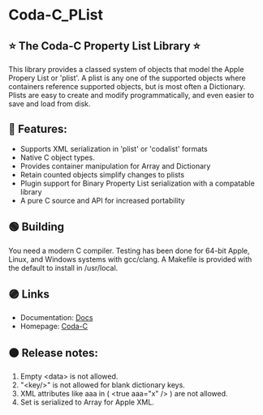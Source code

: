 
# Coda-C_PList

## ⭐️ The Coda-C Property List Library ⭐️

This library provides a classed system of objects that model the Apple Propery List or 'plist'.
A plist is any one of the supported objects where containers reference
supported objects, but is most often a Dictionary.
Plists are easy to create and modify programmatically, and even easier to save and load from disk.

## 🔵 Features:

* Supports XML serialization in 'plist' or 'codalist' formats
* Native C object types.
* Provides container manipulation for Array and Dictionary
* Retain counted objects simplify changes to plists
* Plugin support for Binary Property List serialization with a compatable library
* A pure C source and API for increased portability

## 🟢 Building

You need a modern C compiler.  Testing has been done for 64-bit Apple, Linux, and Windows systems with gcc/clang.  A Makefile is provided with the default to install in /usr/local.

## 🟣 Links

* Documentation:  [Docs](https://github.com/actguru/coda-c_plist-docs)
* Homepage:  [Coda-C](https://coda-c.com/)

## 🟠 Release notes:
1. Empty \<data\> is not allowed.
2. "\<key/\>" is not allowed for blank dictionary keys.
3. XML attributes like aaa in ( \<true aaa="x" /\> ) are not allowed.
4. Set is serialized to Array for Apple XML.
